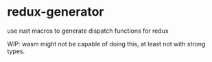 # redux-generator
use rust macros to generate dispatch functions for redux

WIP: wasm might not be capable of doing this, at least not with strong types.
